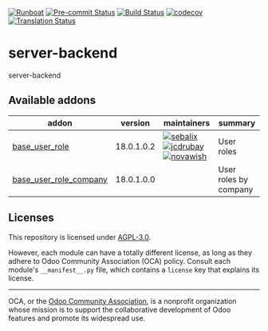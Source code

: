 
[![Runboat](https://img.shields.io/badge/runboat-Try%20me-875A7B.png)](https://runboat.odoo-community.org/builds?repo=OCA/server-backend&target_branch=18.0)
[![Pre-commit Status](https://github.com/OCA/server-backend/actions/workflows/pre-commit.yml/badge.svg?branch=18.0)](https://github.com/OCA/server-backend/actions/workflows/pre-commit.yml?query=branch%3A18.0)
[![Build Status](https://github.com/OCA/server-backend/actions/workflows/test.yml/badge.svg?branch=18.0)](https://github.com/OCA/server-backend/actions/workflows/test.yml?query=branch%3A18.0)
[![codecov](https://codecov.io/gh/OCA/server-backend/branch/18.0/graph/badge.svg)](https://codecov.io/gh/OCA/server-backend)
[![Translation Status](https://translation.odoo-community.org/widgets/server-backend-18-0/-/svg-badge.svg)](https://translation.odoo-community.org/engage/server-backend-18-0/?utm_source=widget)

<!-- /!\ do not modify above this line -->

# server-backend

server-backend

<!-- /!\ do not modify below this line -->

<!-- prettier-ignore-start -->

[//]: # (addons)

Available addons
----------------
addon | version | maintainers | summary
--- | --- | --- | ---
[base_user_role](base_user_role/) | 18.0.1.0.2 | [![sebalix](https://github.com/sebalix.png?size=30px)](https://github.com/sebalix) [![jcdrubay](https://github.com/jcdrubay.png?size=30px)](https://github.com/jcdrubay) [![novawish](https://github.com/novawish.png?size=30px)](https://github.com/novawish) | User roles
[base_user_role_company](base_user_role_company/) | 18.0.1.0.0 |  | User roles by company

[//]: # (end addons)

<!-- prettier-ignore-end -->

## Licenses

This repository is licensed under [AGPL-3.0](LICENSE).

However, each module can have a totally different license, as long as they adhere to Odoo Community Association (OCA)
policy. Consult each module's `__manifest__.py` file, which contains a `license` key
that explains its license.

----
OCA, or the [Odoo Community Association](http://odoo-community.org/), is a nonprofit
organization whose mission is to support the collaborative development of Odoo features
and promote its widespread use.

